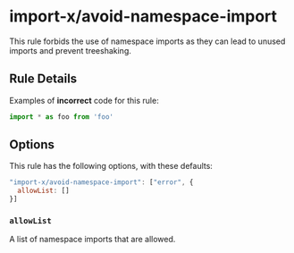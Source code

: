 # import-x/avoid-namespace-import

<!-- end auto-generated rule header -->

This rule forbids the use of namespace imports as they can lead to unused imports and prevent treeshaking.

## Rule Details

Examples of **incorrect** code for this rule:

```js
import * as foo from 'foo'
```

## Options

This rule has the following options, with these defaults:

```js
"import-x/avoid-namespace-import": ["error", {
  allowList: []
}]
```

### `allowList`

A list of namespace imports that are allowed.
